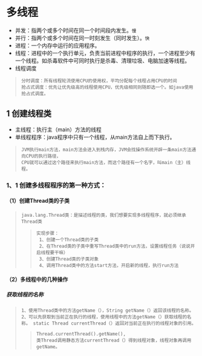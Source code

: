 # 多线程
* 并发：指两个或多个时间在同一个时间段内发生。`慢`
* 并行：指两个或多个时间在同一时刻发生（同时发生）。`快`
* 进程：一个内存中运行的应用程序。
* 线程：进程中的一个执行单元，负责当前进程中程序的执行，一个进程至少有一个线程。如杀毒软件中可同时执行是杀毒、清理垃圾、电脑加速等线程。
* 线程调度
>     分时调度：所有线程轮流使用CPU的使用权，平均分配每个线程占用CPU的时间
>     抢占式调度：优先让优先级高的线程使用CPU，优先级相同则随即选一个。如java使用抢占式调度。
## 1 创建线程类
* 主线程：执行主（main）方法的线程
* 单线程程序：java程序中只有一个线程，从main方法自上而下执行。
>     JVM执行main方法，main方法会进入到栈内存，JVM会找操作系统开辟一条main方法通向CPU的执行路径，
>     CPU就可以通过这个路径来执行main方法，而这个路径有一个名字，叫main（主）线程。
### 1、1 创建多线程程序的第一种方式：
#### （1）创建Thread类的子类
>     java.lang.Thread类：是描述线程的类，我们想要实现多线程程序，就必须继承Thread类
>>     实现步骤：
>>      1、创建一个Thread类的子类
>>      2、在Thread类的子类中重写Thread类中的run方法，设置线程任务（说说开启线程要干嘛）
>>      3、创建Thread类的子类对象
>>      4、调用Thread类中的方法start方法，开启新的线程，执行run方法
#### （2）多线程中的几种操作
##### 获取线程的名称
>     1、使用Thread类中的方法getName（），String getName（）返回该线程的名称。
>     2、可以先获取到当前正在执行的线程，使用线程中的方法getName（）获取线程的名称。 static Thread currentThread（）返回对当前正在执行的线程对象的引用。
>>     Thread.currentThread().getName(),    
>>     类Thread调用静态方法currentThread（）得到线程对象，线程对象再调用getName。
